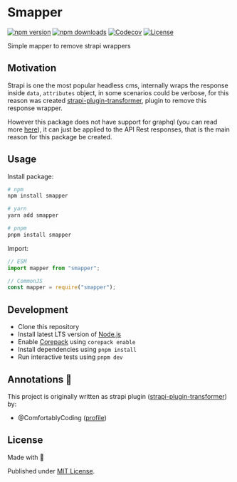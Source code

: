 # Smapper

[![npm version][npm-version-src]][npm-version-href]
[![npm downloads][npm-downloads-src]][npm-downloads-href]
[![Codecov][codecov-src]][codecov-href]
[![License][license-src]][license-href]

Simple mapper to remove strapi wrappers

## Motivation
Strapi is one the most popular headless cms, internally wraps the response inside  `data`, `attributes` object, in some scenarios could be verbose, for this reason was created [strapi-plugin-transformer](https://github.com/ComfortablyCoding/strapi-plugin-transformer), plugin to remove this response wrapper.

However this package does not have support for graphql (you can read more [here](https://github.com/ComfortablyCoding/strapi-plugin-transformer#support)), it can just be applied to the API Rest responses, that is the main reason for this package be created.

## Usage

Install package:

```sh
# npm
npm install smapper

# yarn
yarn add smapper

# pnpm
pnpm install smapper
```

Import:

```js
// ESM
import mapper from "smapper";

// CommonJS
const mapper = require("smapper");
```

## Development

- Clone this repository
- Install latest LTS version of [Node.js](https://nodejs.org/en/)
- Enable [Corepack](https://github.com/nodejs/corepack) using `corepack enable`
- Install dependencies using `pnpm install`
- Run interactive tests using `pnpm dev`

## Annotations 📝
This project is originally written as strapi plugin ([strapi-plugin-transformer](https://github.com/ComfortablyCoding/strapi-plugin-transformer)) by:

- @ComfortablyCoding ([profile](https://github.com/ComfortablyCoding))

## License

Made with 💛

Published under [MIT License](./LICENSE).

<!-- Badges -->

[npm-version-src]: https://img.shields.io/npm/v/smapper?style=flat&colorA=007ec6&colorB=F0DB4F
[npm-version-href]: https://npmjs.com/package/smapper
[npm-downloads-src]: https://img.shields.io/npm/dm/smapper?style=flat&colorA=007ec6&colorB=F0DB4F
[npm-downloads-href]: https://npmjs.com/package/smapper
[codecov-src]: https://img.shields.io/codecov/c/gh/unjs/smapper/main?style=flat&colorA=007ec6&colorB=F0DB4F
[codecov-href]: https://codecov.io/gh/unjs/smapper
[license-src]: https://img.shields.io/github/license/unjs/smapper.svg?style=flat&colorA=007ec6&colorB=F0DB4F
[license-href]: https://github.com/unjs/smapper/blob/main/LICENSE
